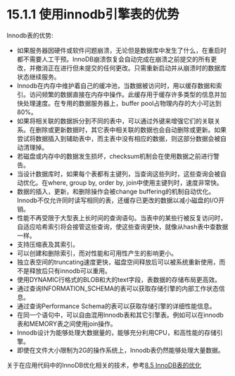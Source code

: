 # 15.1.1 使用innodb引擎表的优势
Innodb表的优势:

- 如果服务器因硬件或软件问题崩溃，无论但是数据库中发生了什么，在重启时都不需要人工干预。InnoDB崩溃恢复会自动完成在崩溃之前提交的所有更改，并撤消正在进行但未提交的任何更改。只需重新启动并从崩溃时的数据库状态继续服务。
- Innodb在内存中维护着自己的缓冲池，当数据被访问时，用以缓存数据和索引。访问频繁的数据直接在内存中操作。此缓存用于缓存许多类型的信息并加快处理速度。在专用的数据服务器上，buffer pool占物理内存的大小可达到80%。
- 如果将相关联的数据拆分到不同的表中，可以通过外键来增强它们的关联关系。在删除或更新数据时，其它表中相关联的数据也会自动删除或更新。如果尝试将数据插入到辅助表中，而主表中没有相应的数据，则这部分数据会被自动清理掉。
- 若磁盘或内存中的数据发生损坏，checksum机制会在使用数据之前进行警告。
- 当设计数据库时，如果每个表都有主键列，当查询这些列时，这些查询会被自动优化。在where, group by, order by, join中使用主键列时，速度非常快。
- 数据的插入，更新，和删除操作会被change buffering的机制自动优化。Innodb不仅允许同时读写相同的表，还缓存已更改的数据以减小磁盘的I/O开销。
- 性能不再受限于大型表上长时间的查询语句。当表中的某些行被反复访问时，自适应哈希索引将会接管这些查询，使这些查询更快，就像从hash表中查数据一样。
- 支持压缩表及其索引。
- 可以创建和删除索引，而对性能和可用性产生的影响更小。
- 独立表空间的truncating速度更快，磁盘空间释放后可以被系统重新使用，而不是释放后只有innodb可以重用。
- 使用DYNAMIC行格式的BLOB和大的text字段，表数据的存储布局更高效。
- 通过查询INFORMATION_SCHEMA的表可以获取存储引擎的内部工作状态信息。
- 通过查询Performance Schema的表可以获取存储引擎的详细性能信息。
- 在同一个语句中，可以自由混用Innodb表和其它引擎表。例如可以在innodb表和MEMORY表之间使用join操作。
- Innodb设计为能够处理大数据量的，能够充分利用CPU，和高性能的存储引擎。
- 即使在文件大小限制为2G的操作系统上，Innodb表仍然能够处理大量数据。

关于在应用代码中的InnoDB优化相关的技术，参考[8.5 InnoDB表的优化](../8/8.5.md)

